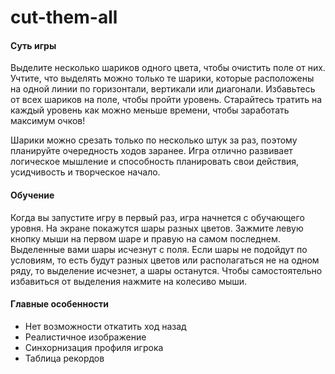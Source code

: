 # cut-them-all

<h4>Суть игры</h4>

Выделите несколько шариков одного цвета, чтобы очистить поле от них. Учтите, что выделять можно только те шарики, которые расположены на одной линии по горизонтали, вертикали или диагонали. Избавьтесь от всех шариков на поле, чтобы пройти уровень. Старайтесь тратить на каждый уровень как можно меньше времени, чтобы заработать максимум очков!

Шарики можно срезать только по несколько штук за раз, поэтому планируйте очередность ходов заранее. Игра отлично развивает логическое мышление и способность планировать свои действия, усидчивость и творческое начало.

<h4>Обучение</h4>

Когда вы запустите игру в первый раз, игра начнется с обучающего уровня. На экране покажутся шары разных цветов. Зажмите левую кнопку мыши на первом шаре и правую на самом последнем. Выделенные вами шары исчезнут с поля. Если шары не подойдут по условиям, то есть будут разных цветов или располагаться не на одном ряду, то выделение исчезнет, а шары останутся. Чтобы самостоятельно избавиться от выделения нажмите на колесиво мыши.

<h4>Главные особенности</h4>

- Нет возможности откатить ход назад
- Реалистичное изображение
- Синхорнизация профиля игрока
- Таблица рекордов
